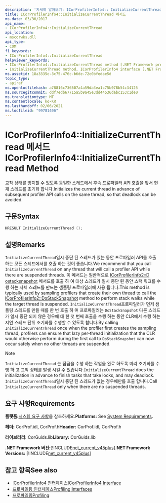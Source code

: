 ```yaml
---
description: '자세히 알아보기: ICorProfilerInfo4:: InitializeCurrentThread 메서드'
title: ICorProfilerInfo4::InitializeCurrentThread 메서드
ms.date: 03/30/2017
api_name:
- ICorProfilerInfo4::InitializeCurrentThread
api_location:
- mscorwks.dll
api_type:
- COM
f1_keywords:
- ICorProfilerInfo4::InitializeCurrentThread
helpviewer_keywords:
- ICorProfilerInfo4::InitializeCurrentThread method [.NET Framework profiling]
- InitializeCurrentThread method, ICorProfilerInfo4 interface [.NET Framework profiling]
ms.assetid: 18a3335c-8c75-476c-b6de-72c0bfedae5d
topic_type:
- apiref
ms.openlocfilehash: a78816c736507a4a59da3ea1c75b078b54c34125
ms.sourcegitcommit: ddf7edb67715a5b9a45e3dd44536dabc153c1de0
ms.translationtype: MT
ms.contentlocale: ko-KR
ms.lasthandoff: 02/06/2021
ms.locfileid: "99781406"
---
```

# <a name="icorprofilerinfo4initializecurrentthread-method"></a><span data-ttu-id="965d2-103">ICorProfilerInfo4::InitializeCurrentThread 메서드</span><span class="sxs-lookup"><span data-stu-id="965d2-103">ICorProfilerInfo4::InitializeCurrentThread Method</span></span>

<span data-ttu-id="965d2-104">교착 상태를 방지할 수 있도록 동일한 스레드에서 후속 프로파일러 API 호출을 앞서 현재 스레드를 초기화 합니다.</span><span class="sxs-lookup"><span data-stu-id="965d2-104">Initializes the current thread in advance of subsequent profiler API calls on the same thread, so that deadlock can be avoided.</span></span>  
  
## <a name="syntax"></a><span data-ttu-id="965d2-105">구문</span><span class="sxs-lookup"><span data-stu-id="965d2-105">Syntax</span></span>  
  
```cpp  
HRESULT InitializeCurrentThread ();  
```  
  
## <a name="remarks"></a><span data-ttu-id="965d2-106">설명</span><span class="sxs-lookup"><span data-stu-id="965d2-106">Remarks</span></span>  

 <span data-ttu-id="965d2-107">`InitializeCurrentThread`일시 중단 된 스레드가 있는 동안 프로파일러 API를 호출 하는 모든 스레드에서를 호출 하는 것이 좋습니다.</span><span class="sxs-lookup"><span data-stu-id="965d2-107">We recommend that you call `InitializeCurrentThread` on any thread that will call a profiler API while there are suspended threads.</span></span> <span data-ttu-id="965d2-108">이 메서드는 일반적으로 [ICorProfilerInfo2::D ostacksnapshot](icorprofilerinfo2-dostacksnapshot-method.md) 메서드를 호출 하 여 대상 스레드가 일시 중단 된 동안 스택 워크를 수행 하는 자체 스레드를 만드는 샘플링 프로파일러에 사용 됩니다.</span><span class="sxs-lookup"><span data-stu-id="965d2-108">This method is typically used by sampling profilers that create their own thread to call the [ICorProfilerInfo2::DoStackSnapshot](icorprofilerinfo2-dostacksnapshot-method.md) method to perform stack walks while the target thread is suspended.</span></span> <span data-ttu-id="965d2-109">`InitializeCurrentThread`프로파일러가 먼저 샘플링 스레드를 만들 때를 한 번 호출 하 여 프로파일러는 `DoStackSnapshot` 다른 스레드가 일시 중단 되지 않은 경우에 대 한 첫 번째 호출을 수행 하는 동안 CLR에서 수행 하는 지연 스레드 단위 초기화를 수행할 수 있도록 합니다.</span><span class="sxs-lookup"><span data-stu-id="965d2-109">By calling `InitializeCurrentThread` once when the profiler first creates the sampling thread, profilers can ensure that lazy per-thread initialization that the CLR would otherwise perform during the first call to `DoStackSnapshot` can now occur safely when no other threads are suspended.</span></span>  
  
> [!NOTE]
> <span data-ttu-id="965d2-110">`InitializeCurrentThread` 는 잠금을 수행 하는 작업을 완료 하도록 미리 초기화를 수행 하 고 교착 상태를 발생 시킬 수 있습니다.</span><span class="sxs-lookup"><span data-stu-id="965d2-110">`InitializeCurrentThread` does the initialization in advance to finish tasks that take locks, and may deadlock.</span></span> <span data-ttu-id="965d2-111">`InitializeCurrentThread`일시 중단 된 스레드가 없는 경우에만를 호출 합니다.</span><span class="sxs-lookup"><span data-stu-id="965d2-111">Call `InitializeCurrentThread` only when there are no suspended threads.</span></span>  
  
## <a name="requirements"></a><span data-ttu-id="965d2-112">요구 사항</span><span class="sxs-lookup"><span data-stu-id="965d2-112">Requirements</span></span>  

 <span data-ttu-id="965d2-113">**플랫폼:**[시스템 요구 사항](../../get-started/system-requirements.md)을 참조하세요.</span><span class="sxs-lookup"><span data-stu-id="965d2-113">**Platforms:** See [System Requirements](../../get-started/system-requirements.md).</span></span>  
  
 <span data-ttu-id="965d2-114">**헤더:** CorProf.idl, CorProf.h</span><span class="sxs-lookup"><span data-stu-id="965d2-114">**Header:** CorProf.idl, CorProf.h</span></span>  
  
 <span data-ttu-id="965d2-115">**라이브러리:** CorGuids.lib</span><span class="sxs-lookup"><span data-stu-id="965d2-115">**Library:** CorGuids.lib</span></span>  
  
 <span data-ttu-id="965d2-116">**.NET Framework 버전:**[!INCLUDE[net_current_v45plus](../../../../includes/net-current-v45plus-md.md)]</span><span class="sxs-lookup"><span data-stu-id="965d2-116">**.NET Framework Versions:** [!INCLUDE[net_current_v45plus](../../../../includes/net-current-v45plus-md.md)]</span></span>  
  
## <a name="see-also"></a><span data-ttu-id="965d2-117">참고 항목</span><span class="sxs-lookup"><span data-stu-id="965d2-117">See also</span></span>

- [<span data-ttu-id="965d2-118">ICorProfilerInfo4 인터페이스</span><span class="sxs-lookup"><span data-stu-id="965d2-118">ICorProfilerInfo4 Interface</span></span>](icorprofilerinfo4-interface.md)
- [<span data-ttu-id="965d2-119">프로파일링 인터페이스</span><span class="sxs-lookup"><span data-stu-id="965d2-119">Profiling Interfaces</span></span>](profiling-interfaces.md)
- [<span data-ttu-id="965d2-120">프로파일링</span><span class="sxs-lookup"><span data-stu-id="965d2-120">Profiling</span></span>](index.md)
